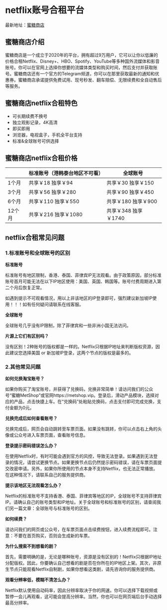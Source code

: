 # netflix账号合租平台

最新地址：[蜜糖商店](https://metshop.vip/#/?sid=MTU130323)

## 蜜糖商店介绍

蜜糖商店是一个成立于2020年的平台，拥有超过9万用户，它可以让你以低廉的价格合租Netflix、Disney+、HBO、Spotify、YouTube等多种国外流媒体和影音账号。你可以在官网上选择你想要的流媒体类型和购买时间，然后支付并获取账号。蜜糖商店还有一个官方的Telegram频道，你可以在那里获取最新的通知和优惠券。蜜糖商店承诺提供免费试用、现号秒发、翻车赔偿、无限续费和全自动售后等服务。

## 蜜糖商店netflix合租特色

* 可长期续费不换号
* 独立观影记录，4K高清
* 即买即用
* 浏览器，电视盒子，手机全平台支持
* 标准&全球账号可供选择

## 蜜糖商店netflix合租价格

||标准账号（港韩泰台地区不可看）|全球账号|
|----|----|----|
|1个月|共享￥18 独享￥94|共享￥30 独享￥150|
|3个月|共享￥56 独享￥280|共享￥90 独享￥450|
|6个月|共享￥110 独享￥550|共享￥180 独享￥900|
|12个月|共享￥216 独享￥1080|共享￥348 独享￥1740|

## netflix合租常见问题

### 1.标准账号和全球账号的区别

**标准账号**

标准账号有地区限制，香港、泰国、菲律宾IP无法观看。由于政策原因，部分标准账号首月可能无法在以下IP地区使用：美国、英国、韩国等。账号付费周期进入第二个月后恢复正常。

如遇到提示不可观看情况，用以上非该地区的IP登录即可，强烈建议新加坡IP使用！！！如有任何疑问请联系在线客服。

**全球账号**

全球账号几乎没有IP限制，除了菲律宾和一些非洲小国无法访问。

**片源上它们有区别吗？**

没有区别！2种账号的版权都是一样的。Netflix只根据IP地址来判断版权资源，因此建议您选择美国 or 新加坡IP登录，这两个节点的版权是最多的。

### 2.其他常见问题

**如何兑换淘宝账号？**

如果你购买了淘宝账号，并获得了兑换码，兑换非常简单！请访问我们的公众号“蜜糖MetShop”或官网https://metshop.vip。登录后，滑动产品模块，选择对应的产品，点击快捷上车。在“兑换码”处粘贴兑换码，点击支付即可完成兑换，支付金额为0元。

**兑换完成后如何查看账号？**

兑换完成后，网页会自动跳转至车票页面。如果没有跳转，你可以点击右上角的头像或公众号进入车票页面，查看账号信息。

**登录提示密码错误怎么办？**

在使用Netflix时，有时可能会遇到官方的风控，导致无法登录。如果遇到无法登录的情况，请尝试更换节点。如果更换节点后仍然提示密码错误，请在车票页面提交改密申请。另外，如果你所使用的节点本身不支持Netflix，也无法正常播放。在这种情况下，请联系自己的服务提供商。

**提示该地区无法观看怎么办？**

Netflix的标准账号不支持香港、泰国、菲律宾等地区的IP，全球账号不支持菲律宾IP。请确认自己的账号类型和IP地址。关于全球账号和标准账号的区别，请查阅我们另一篇文章：全球账号与标准账号的区别。

**如何续费？**

请访问我们的网页或公众号，在车票页面点击续费按钮，进入续费流程即可。注意：不要在首页购买，否则会生成新的车票。

**为什么搜索不到想看的剧？**

首先，需要明确的是，无论是哪种账号，资源是没有区别的！Netflix只根据IP地址分配版权。因此，你要确认自己想看的剧是否在你所在的IP地区上架。其次，非原生节点只能观看Netflix自制剧，如果你想看这类剧，请先咨询你的服务提供商。

**观看分辨率低，模糊不清怎么办？**

Netflix默认使用自动码率，因此分辨率取决于你的网速。你可以选择下载视频或暂停一会儿再观看，这可能会提高分辨率。当然，你也可以在网页端后台手动选择最高分辨率。

